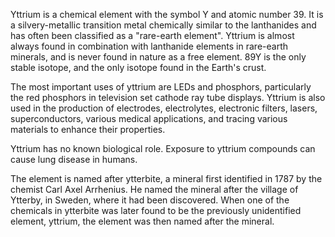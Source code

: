 ﻿Yttrium is a chemical element with the symbol Y and atomic number 39. It is a silvery-metallic transition metal chemically similar to the lanthanides and has often been classified as a "rare-earth element". Yttrium is almost always found in combination with lanthanide elements in rare-earth minerals, and is never found in nature as a free element. 89Y is the only stable isotope, and the only isotope found in the Earth's crust.

The most important uses of yttrium are LEDs and phosphors, particularly the red phosphors in television set cathode ray tube displays. Yttrium is also used in the production of electrodes, electrolytes, electronic filters, lasers, superconductors, various medical applications, and tracing various materials to enhance their properties.

Yttrium has no known biological role. Exposure to yttrium compounds can cause lung disease in humans.

The element is named after ytterbite, a mineral first identified in 1787 by the chemist Carl Axel Arrhenius. He named the mineral after the village of Ytterby, in Sweden, where it had been discovered. When one of the chemicals in ytterbite was later found to be the previously unidentified element, yttrium, the element was then named after the mineral.
